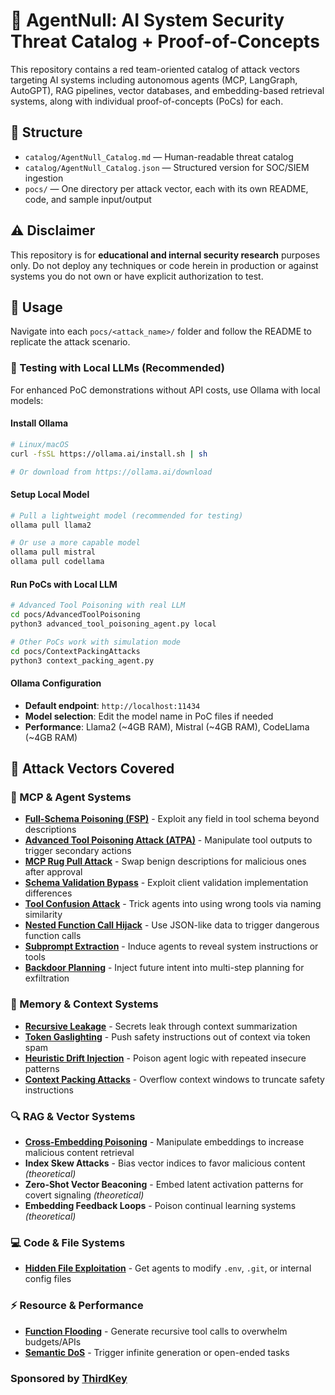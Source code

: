 # 🧠 AgentNull: AI System Security Threat Catalog + Proof-of-Concepts

This repository contains a red team-oriented catalog of attack vectors targeting AI systems including autonomous agents (MCP, LangGraph, AutoGPT), RAG pipelines, vector databases, and embedding-based retrieval systems, along with individual proof-of-concepts (PoCs) for each.

## 📘 Structure

- `catalog/AgentNull_Catalog.md` — Human-readable threat catalog
- `catalog/AgentNull_Catalog.json` — Structured version for SOC/SIEM ingestion
- `pocs/` — One directory per attack vector, each with its own README, code, and sample input/output

## ⚠️ Disclaimer

This repository is for **educational and internal security research** purposes only. Do not deploy any techniques or code herein in production or against systems you do not own or have explicit authorization to test.

## 🔧 Usage

Navigate into each `pocs/<attack_name>/` folder and follow the README to replicate the attack scenario.

### 🤖 Testing with Local LLMs (Recommended)

For enhanced PoC demonstrations without API costs, use Ollama with local models:

#### Install Ollama
```bash
# Linux/macOS
curl -fsSL https://ollama.ai/install.sh | sh

# Or download from https://ollama.ai/download
```

#### Setup Local Model
```bash
# Pull a lightweight model (recommended for testing)
ollama pull llama2

# Or use a more capable model
ollama pull mistral
ollama pull codellama
```

#### Run PoCs with Local LLM
```bash
# Advanced Tool Poisoning with real LLM
cd pocs/AdvancedToolPoisoning
python3 advanced_tool_poisoning_agent.py local

# Other PoCs work with simulation mode
cd pocs/ContextPackingAttacks
python3 context_packing_agent.py
```

#### Ollama Configuration
- **Default endpoint**: `http://localhost:11434`
- **Model selection**: Edit the model name in PoC files if needed
- **Performance**: Llama2 (~4GB RAM), Mistral (~4GB RAM), CodeLlama (~4GB RAM)

## 🧩 Attack Vectors Covered

### 🤖 MCP & Agent Systems
- **[Full-Schema Poisoning (FSP)](pocs/FullSchemaPoisoning/)** - Exploit any field in tool schema beyond descriptions
- **[Advanced Tool Poisoning Attack (ATPA)](pocs/AdvancedToolPoisoning/)** - Manipulate tool outputs to trigger secondary actions
- **[MCP Rug Pull Attack](pocs/MCPRugPull/)** - Swap benign descriptions for malicious ones after approval
- **[Schema Validation Bypass](pocs/SchemaValidationBypass/)** - Exploit client validation implementation differences
- **[Tool Confusion Attack](pocs/ToolConfusionAttack/)** - Trick agents into using wrong tools via naming similarity
- **[Nested Function Call Hijack](pocs/NestedFunctionHijack/)** - Use JSON-like data to trigger dangerous function calls
- **[Subprompt Extraction](pocs/SubpromptExtraction/)** - Induce agents to reveal system instructions or tools
- **[Backdoor Planning](pocs/BackdoorPlanning/)** - Inject future intent into multi-step planning for exfiltration

### 🧠 Memory & Context Systems
- **[Recursive Leakage](pocs/RecursiveLeakage/)** - Secrets leak through context summarization
- **[Token Gaslighting](pocs/TokenGaslighting/)** - Push safety instructions out of context via token spam
- **[Heuristic Drift Injection](pocs/HeuristicDriftInjection/)** - Poison agent logic with repeated insecure patterns
- **[Context Packing Attacks](pocs/ContextPackingAttacks/)** - Overflow context windows to truncate safety instructions

### 🔍 RAG & Vector Systems
- **[Cross-Embedding Poisoning](pocs/CrossEmbeddingPoisoning/)** - Manipulate embeddings to increase malicious content retrieval
- **Index Skew Attacks** - Bias vector indices to favor malicious content *(theoretical)*
- **Zero-Shot Vector Beaconing** - Embed latent activation patterns for covert signaling *(theoretical)*
- **Embedding Feedback Loops** - Poison continual learning systems *(theoretical)*

### 💻 Code & File Systems
- **[Hidden File Exploitation](pocs/HiddenFileExploitation/)** - Get agents to modify `.env`, `.git`, or internal config files

### ⚡ Resource & Performance
- **[Function Flooding](pocs/FunctionFlooding/)** - Generate recursive tool calls to overwhelm budgets/APIs
- **[Semantic DoS](pocs/SemanticDoS/)** - Trigger infinite generation or open-ended tasks

### Sponsored by [ThirdKey](https://thirdkey.ai)
